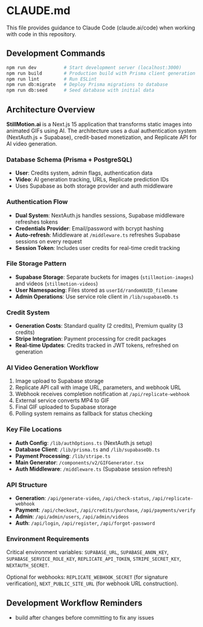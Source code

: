 # CLAUDE.md

This file provides guidance to Claude Code (claude.ai/code) when working with code in this repository.

## Development Commands

```bash
npm run dev          # Start development server (localhost:3000)
npm run build        # Production build with Prisma client generation
npm run lint         # Run ESLint
npm run db:migrate   # Deploy Prisma migrations to database
npm run db:seed      # Seed database with initial data
```

## Architecture Overview

**StillMotion.ai** is a Next.js 15 application that transforms static images into animated GIFs using AI. The architecture uses a dual authentication system (NextAuth.js + Supabase), credit-based monetization, and Replicate API for AI video generation.

### Database Schema (Prisma + PostgreSQL)
- **User**: Credits system, admin flags, authentication data
- **Video**: AI generation tracking, URLs, Replicate prediction IDs
- Uses Supabase as both storage provider and auth middleware

### Authentication Flow
- **Dual System**: NextAuth.js handles sessions, Supabase middleware refreshes tokens
- **Credentials Provider**: Email/password with bcrypt hashing
- **Auto-refresh**: Middleware at `/middleware.ts` refreshes Supabase sessions on every request
- **Session Token**: Includes user credits for real-time credit tracking

### File Storage Pattern
- **Supabase Storage**: Separate buckets for images (`stillmotion-images`) and videos (`stillmotion-videos`)
- **User Namespacing**: Files stored as `userId/randomUUID_filename`
- **Admin Operations**: Use service role client in `/lib/supabaseDb.ts`

### Credit System
- **Generation Costs**: Standard quality (2 credits), Premium quality (3 credits)
- **Stripe Integration**: Payment processing for credit packages
- **Real-time Updates**: Credits tracked in JWT tokens, refreshed on generation

### AI Video Generation Workflow
1. Image upload to Supabase storage
2. Replicate API call with image URL, parameters, and webhook URL
3. Webhook receives completion notification at `/api/replicate-webhook`
4. External service converts MP4 to GIF
5. Final GIF uploaded to Supabase storage
6. Polling system remains as fallback for status checking

### Key File Locations
- **Auth Config**: `/lib/authOptions.ts` (NextAuth.js setup)
- **Database Client**: `/lib/prisma.ts` and `/lib/supabaseDb.ts`
- **Payment Processing**: `/lib/stripe.ts`
- **Main Generator**: `/components/v2/GIFGenerator.tsx`
- **Auth Middleware**: `/middleware.ts` (Supabase session refresh)

### API Structure
- **Generation**: `/api/generate-video`, `/api/check-status`, `/api/replicate-webhook`
- **Payment**: `/api/checkout`, `/api/credits/purchase`, `/api/payments/verify`
- **Admin**: `/api/admin/users`, `/api/admin/videos`
- **Auth**: `/api/login`, `/api/register`, `/api/forgot-password`


### Environment Requirements
Critical environment variables: `SUPABASE_URL`, `SUPABASE_ANON_KEY`, `SUPABASE_SERVICE_ROLE_KEY`, `REPLICATE_API_TOKEN`, `STRIPE_SECRET_KEY`, `NEXTAUTH_SECRET`.

Optional for webhooks: `REPLICATE_WEBHOOK_SECRET` (for signature verification), `NEXT_PUBLIC_SITE_URL` (for webhook URL construction).

## Development Workflow Reminders
- build after changes before committing to fix any issues
